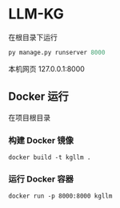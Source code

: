 # LLM-KG

在根目录下运行

```python
py manage.py runserver 8000
```

本机网页 127.0.0.1:8000



## Docker 运行

在项目根目录

### 构建 Docker 镜像

```shell
docker build -t kgllm .
```

### 运行 Docker 容器

```shell
docker run -p 8000:8000 kgllm
```

